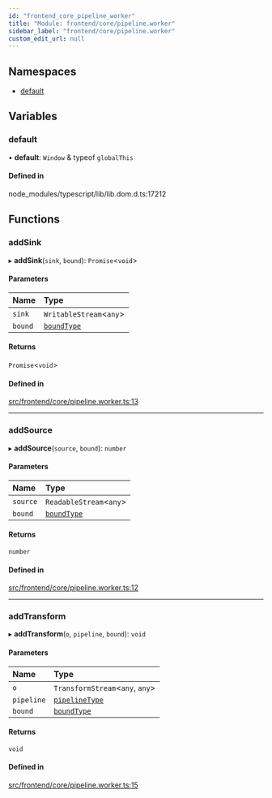 ```yaml
---
id: "frontend_core_pipeline_worker"
title: "Module: frontend/core/pipeline.worker"
sidebar_label: "frontend/core/pipeline.worker"
custom_edit_url: null
---
```


## Namespaces

- [default](../namespaces/frontend_core_pipeline_worker.default)

## Variables

### default

• **default**: `Window` & typeof `globalThis`

#### Defined in

node_modules/typescript/lib/lib.dom.d.ts:17212

## Functions

### addSink

▸ **addSink**(`sink`, `bound`): `Promise`<`void`\>

#### Parameters

| Name | Type |
| :------ | :------ |
| `sink` | `WritableStream`<`any`\> |
| `bound` | [`boundType`](frontend_core_DataPipeline#boundtype) |

#### Returns

`Promise`<`void`\>

#### Defined in

[src/frontend/core/pipeline.worker.ts:13](https://github.com/brainsatplay/datastreams-api-ts/blob/60f94d3/src/frontend/core/pipeline.worker.ts#L13)

___

### addSource

▸ **addSource**(`source`, `bound`): `number`

#### Parameters

| Name | Type |
| :------ | :------ |
| `source` | `ReadableStream`<`any`\> |
| `bound` | [`boundType`](frontend_core_DataPipeline#boundtype) |

#### Returns

`number`

#### Defined in

[src/frontend/core/pipeline.worker.ts:12](https://github.com/brainsatplay/datastreams-api-ts/blob/60f94d3/src/frontend/core/pipeline.worker.ts#L12)

___

### addTransform

▸ **addTransform**(`o`, `pipeline`, `bound`): `void`

#### Parameters

| Name | Type |
| :------ | :------ |
| `o` | `TransformStream`<`any`, `any`\> |
| `pipeline` | [`pipelineType`](frontend_core_DataPipeline#pipelinetype) |
| `bound` | [`boundType`](frontend_core_DataPipeline#boundtype) |

#### Returns

`void`

#### Defined in

[src/frontend/core/pipeline.worker.ts:15](https://github.com/brainsatplay/datastreams-api-ts/blob/60f94d3/src/frontend/core/pipeline.worker.ts#L15)

